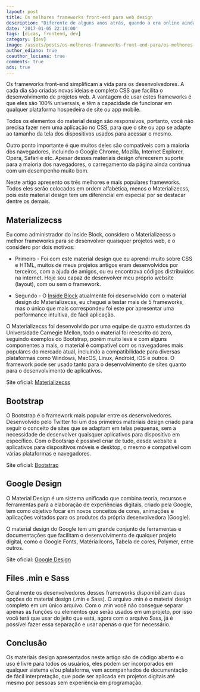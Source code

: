 ```yaml
---
layout: post
title: Os melhores frameworks front-end para web design
description: "Diferente de alguns anos atrás, quando a era online ainda estava engatinhando, hoje existem centenas de frameworks front-end que aceleram a construção de sites e aplicativos. Criamos uma lista com os melhores e mais populares, confira você mesmo."
date: '2017-01-05 22:10:00'
tags: [dicas, frontend, dev]
category: [dev]
image: /assets/posts/os-melhores-frameworks-front-end-para/os-melhores-frameworks-front-end-para.jpg
author_ediano: true
coauthor_luciana: true
comments: true
ads: true
---
```


Os frameworks front-end simplificam a vida para os desenvolvedores. A cada dia são criadas novas ideias e completo CSS que facilita o desenvolvimento de projetos web. A vantagem de usar estes frameworks é que eles são 100% universais, e têm a capacidade de funcionar em qualquer plataforma hospedeira de site ou app mobile.

Todos os elementos do material design são responsivos, portanto, você não precisa fazer nem uma aplicação no CSS, para que o site ou app se adapte ao tamanho da tela dos dispositivos usados para acessar o mesmo.

Outro ponto importante é que muitos deles são compatíveis com a maioria dos navegadores, incluindo o Google Chrome, Mozilla, Internet Explorer, Opera, Safari e etc. Apesar desses materiais design oferecerem suporte para a maioria dos navegadores, o carregamento da página ainda continua com um desempenho muito bom.

Neste artigo apresento os três melhores e mais populares frameworks. Todos eles serão colocados em ordem alfabética, menos o Materializecss, pois este material design tem um diferencial em especial por se destacar dentre os demais.

## Materializecss
Eu como administrador do Inside Block, considero o Materializecss o melhor frameworks para se desenvolver quaisquer projetos web, e o considero por dois motivos:

* Primeiro - Foi com este material design que eu aprendi muito sobre CSS e HTML, muitos de meus projetos antigos eram desenvolvidos por terceiros, com a ajuda de amigos, ou eu encontrava códigos distribuídos na internet. Hoje sou capaz de desenvolver meu próprio website (layout), com ou sem o framework.

* Segundo - O <a href="http://www.insideblock.com/">Inside Block</a> atualmente foi desenvolvido com o material design do Materializecss, eu cheguei a testar mais de 5 frameworks, mas o único que mais correspondeu foi este por apresentar uma performance intuitiva, de fácil aplicação.

O Materializecss foi desenvolvido por uma equipe de quatro estudantes da Universidade Carnegie Mellon, todo o material foi reescrito do zero, seguindo exemplos do Bootstrap, porém muito leve e com alguns componentes a mais, o material é compatível com os navegadores mais populares do mercado atual, incluindo a compatibilidade para diversas plataformas como Windows, MacOS, Linux, Android, iOS e outros. O framework pode ser usado tanto para o desenvolvimento de sites quanto para o desenvolvimento de aplicativos.

Site oficial: <a href="http://materializecss.com/" target="_blank" class="external-link" rel="nofollow">Materializecss</a>

## Bootstrap
O Bootstrap é o framework mais popular entre os desenvolvedores. Desenvolvido pelo Twitter foi um dos primeiros materiais design criado para seguir o conceito de sites que se adaptam em telas pequenas, sem a necessidade de desenvolver quaisquer aplicativos para dispositivo em específico. Com o Bootsrap é possível criar de tudo, desde website a aplicativos para dispositivos móveis e desktop, o mesmo é compatível com várias plataformas e navegadores.

Site oficial: <a href="http://getbootstrap.com.br/" target="_blank" class="external-link" rel="nofollow">Bootstrap</a>

## Google Design
O Material Design é um sistema unificado que combina teoria, recursos e ferramentas para a elaboração de experiências digitais, criado pela Google, tem como objetivo focar em novos conceitos de cores, animações e aplicações voltados para os produtos da própria desenvolvedora (Google).

O material design do Google tem um grande conjunto de ferramentas e documentações que facilitam o desenvolvimento de qualquer projeto digital, como o Google Fonts, Matéria Icons, Tabela de cores, Polymer, entre outros.

Site oficial: <a href="https://design.google.com/" target="_blank" class="external-link" rel="nofollow">Google Design</a>

## Files .min e Sass
Geralmente os desenvolvedores desses frameworks disponibilizam duas opções do material design (.min e Sass). O arquivo .min é o material design completo em um único arquivo. Com o .min você não consegue separar apenas as funções ou elementos que serão usados em um projeto, por isso você terá que usar do jeito que está, agora com o arquivo Sass, já é possível fazer essa separação e usar apenas o que for necessário.

## Conclusão
Os materiais design apresentados neste artigo são de código aberto e o uso é livre para todos os usuários, eles podem ser incorporados em qualquer sistema e/ou plataforma, vem acompanhados de documentação de fácil interpretação, que pode ser aplicada em projetos digitais até mesmo por pessoas sem experiência em programação.